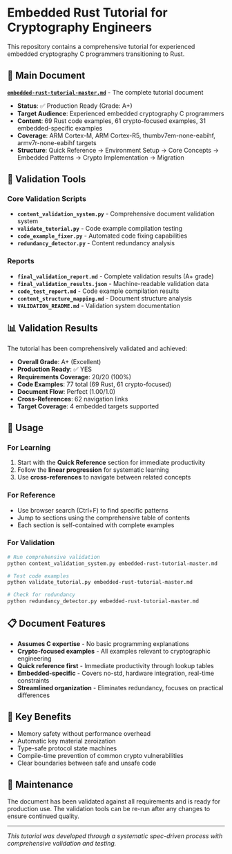 # Embedded Rust Tutorial for Cryptography Engineers

This repository contains a comprehensive tutorial for experienced embedded cryptography C programmers transitioning to Rust.

## 📖 Main Document

**[`embedded-rust-tutorial-master.md`](embedded-rust-tutorial-master.md)** - The complete tutorial document

- **Status**: ✅ Production Ready (Grade: A+)
- **Target Audience**: Experienced embedded cryptography C programmers
- **Content**: 69 Rust code examples, 61 crypto-focused examples, 31 embedded-specific examples
- **Coverage**: ARM Cortex-M, ARM Cortex-R5, thumbv7em-none-eabihf, armv7r-none-eabihf targets
- **Structure**: Quick Reference → Environment Setup → Core Concepts → Embedded Patterns → Crypto Implementation → Migration

## 🔧 Validation Tools

### Core Validation Scripts
- **`content_validation_system.py`** - Comprehensive document validation system
- **`validate_tutorial.py`** - Code example compilation testing
- **`code_example_fixer.py`** - Automated code fixing capabilities
- **`redundancy_detector.py`** - Content redundancy analysis

### Reports
- **`final_validation_report.md`** - Complete validation results (A+ grade)
- **`final_validation_results.json`** - Machine-readable validation data
- **`code_test_report.md`** - Code example compilation results
- **`content_structure_mapping.md`** - Document structure analysis
- **`VALIDATION_README.md`** - Validation system documentation

## 📊 Validation Results

The tutorial has been comprehensively validated and achieved:

- **Overall Grade**: A+ (Excellent)
- **Production Ready**: ✅ YES
- **Requirements Coverage**: 20/20 (100%)
- **Code Examples**: 77 total (69 Rust, 61 crypto-focused)
- **Document Flow**: Perfect (1.00/1.0)
- **Cross-References**: 62 navigation links
- **Target Coverage**: 4 embedded targets supported

## 🚀 Usage

### For Learning
1. Start with the **Quick Reference** section for immediate productivity
2. Follow the **linear progression** for systematic learning
3. Use **cross-references** to navigate between related concepts

### For Reference
- Use browser search (Ctrl+F) to find specific patterns
- Jump to sections using the comprehensive table of contents
- Each section is self-contained with complete examples

### For Validation
```bash
# Run comprehensive validation
python content_validation_system.py embedded-rust-tutorial-master.md

# Test code examples
python validate_tutorial.py embedded-rust-tutorial-master.md

# Check for redundancy
python redundancy_detector.py embedded-rust-tutorial-master.md
```

## 📋 Document Features

- **Assumes C expertise** - No basic programming explanations
- **Crypto-focused examples** - All examples relevant to cryptographic engineering
- **Quick reference first** - Immediate productivity through lookup tables
- **Embedded-specific** - Covers no-std, hardware integration, real-time constraints
- **Streamlined organization** - Eliminates redundancy, focuses on practical differences

## 🎯 Key Benefits

- Memory safety without performance overhead
- Automatic key material zeroization
- Type-safe protocol state machines
- Compile-time prevention of common crypto vulnerabilities
- Clear boundaries between safe and unsafe code

## 📝 Maintenance

The document has been validated against all requirements and is ready for production use. The validation tools can be re-run after any changes to ensure continued quality.

---

*This tutorial was developed through a systematic spec-driven process with comprehensive validation and testing.*